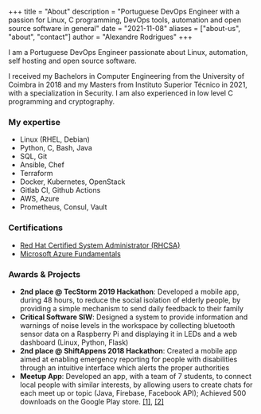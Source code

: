 +++
title = "About"
description = "Portuguese DevOps Engineer with a passion for Linux, C programming, DevOps tools, automation and open source software in general"
date = "2021-11-08"
aliases = ["about-us", "about", "contact"]
author = "Alexandre Rodrigues"
+++

I am a Portuguese DevOps Engineer passionate about Linux, automation, self hosting and open source software.

I received my Bachelors in Computer Engineering from the University of Coimbra in 2018 and my Masters from Instituto Superior Técnico in 2021, with a specialization in Security.
I am also experienced in low level C programming and cryptography.

### My expertise

- Linux (RHEL, Debian)
- Python, C, Bash, Java
- SQL, Git
- Ansible, Chef
- Terraform
- Docker, Kubernetes, OpenStack
- Gitlab CI, Github Actions
- AWS, Azure
- Prometheus, Consul, Vault

### Certifications

- [Red Hat Certified System Administrator (RHCSA)](https://rhtapps.redhat.com/certifications/badge/verify/ZCRVBNUCVHS7PZHRGGAEAJNKUQAEQU3CUPSQX2KSDXT6RW46LQ3T7ULZ55KZZ56SKO7EQ3ETTLYZQ4U5NQYTCNA62RUWOCM34WWBUYQ=)
- [Microsoft Azure Fundamentals](https://www.credly.com/badges/f82a6dd6-c04a-46fd-9d0b-13babd5b1a46?source=linked_in_profile)

### Awards & Projects

- __2nd place @ TecStorm 2019 Hackathon__: Developed a mobile app, during 48 hours, to reduce the social isolation of elderly people, by providing a simple mechanism to send daily feedback to their family
- __Critical Software SIW__: Designed a system to provide information and warnings of noise levels in the workspace by collecting bluetooth sensor data on a Raspberry Pi and displaying it in LEDs and a web dashboard (Linux, Python, Flask)
- __2nd place @ ShiftAppens 2018 Hackathon__: Created a mobile app aimed at enabling emergency reporting for people with disabilities through an intuitive interface which alerts the proper authorities
- __Meetup App__: Developed an app, with a team of 7 students, to connect local people with similar interests, by allowing users to create chats for each meet up or topic (Java, Firebase, Facebook API); Achieved 500 downloads on the Google Play store. [[1]](https://uniarea.com/letsgout-aplicacao-quer-arranjar-te-companhia-as-tuas-atividades/), [[2]](https://noticias.uc.pt/multimedia/videos/lets-gout-quando-nao-ter-companhia-ja-nao-e-desculpa/)
